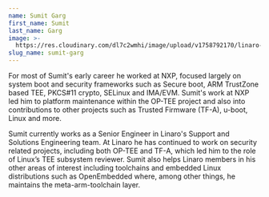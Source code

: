 ```yaml
---
name: Sumit Garg
first_name: Sumit
last_name: Garg
image: >-
  https://res.cloudinary.com/dl7c2wmhi/image/upload/v1758792170/linaro-website/images/author/sumit-garg
slug_name: sumit-garg
---
```


For most of Sumit's early career he worked at NXP, focused largely on system boot and security frameworks such as Secure boot, ARM TrustZone based TEE, PKCS#11 crypto, SELinux and IMA/EVM. Sumit's work at NXP
led him to platform maintenance within the OP-TEE project and also into contributions to other projects such as Trusted Firmware (TF-A), u-boot, Linux and more.

Sumit currently works as a Senior Engineer in Linaro's Support and Solutions Engineering team. At Linaro he has continued to work on security related projects, including both OP-TEE and TF-A, which led him to the role of Linux’s TEE subsystem reviewer. Sumit also helps Linaro members in his other areas of interest including
toolchains and embedded Linux distributions such as OpenEmbedded where, among other things, he maintains the meta-arm-toolchain layer.
